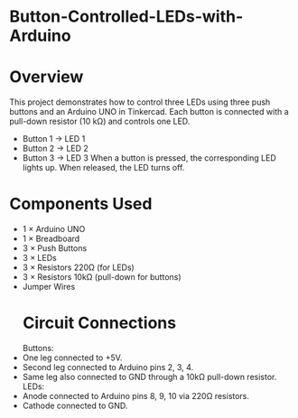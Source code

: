 # Button-Controlled-LEDs-with-Arduino

# Overview
This project demonstrates how to control three LEDs using three push buttons and an
Arduino UNO in Tinkercad.
Each button is connected with a pull-down resistor (10 kΩ) and controls one LED.
- Button 1 → LED 1
- Button 2 → LED 2
- Button 3 → LED 3
When a button is pressed, the corresponding LED lights up. When released, the LED turns off.

# Components Used
- 1 × Arduino UNO
- 1 × Breadboard
- 3 × Push Buttons
- 3 × LEDs
- 3 × Resistors 220Ω (for LEDs)
- 3 × Resistors 10kΩ (pull-down for buttons)
- Jumper Wires
  # Circuit Connections
   Buttons:
- One leg connected to +5V.
- Second leg connected to Arduino pins 2, 3, 4.
- Same leg also connected to GND through a 10kΩ pull-down resistor.
  LEDs:
- Anode connected to Arduino pins 8, 9, 10 via 220Ω resistors.
- Cathode  connected to GND.
